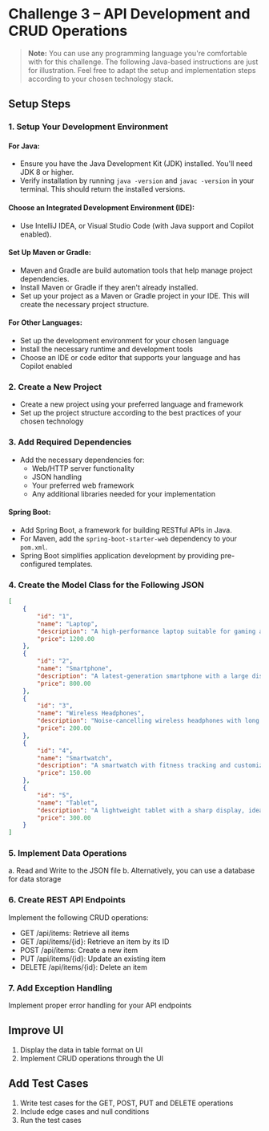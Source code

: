 # Challenge 3 – API Development and CRUD Operations

> **Note:** You can use any programming language you're comfortable with for this challenge. The following Java-based instructions are just for illustration. Feel free to adapt the setup and implementation steps according to your chosen technology stack.

## Setup Steps

### 1. Setup Your Development Environment

#### For Java:
- Ensure you have the Java Development Kit (JDK) installed. You'll need JDK 8 or higher.
- Verify installation by running `java -version` and `javac -version` in your terminal. This should return the installed versions.

#### Choose an Integrated Development Environment (IDE):
- Use IntelliJ IDEA, or Visual Studio Code (with Java support and Copilot enabled).

#### Set Up Maven or Gradle:
- Maven and Gradle are build automation tools that help manage project dependencies.
- Install Maven or Gradle if they aren't already installed.
- Set up your project as a Maven or Gradle project in your IDE. This will create the necessary project structure.

#### For Other Languages:
- Set up the development environment for your chosen language
- Install the necessary runtime and development tools
- Choose an IDE or code editor that supports your language and has Copilot enabled

### 2. Create a New Project
- Create a new project using your preferred language and framework
- Set up the project structure according to the best practices of your chosen technology

### 3. Add Required Dependencies
- Add the necessary dependencies for:
  - Web/HTTP server functionality
  - JSON handling
  - Your preferred web framework
  - Any additional libraries needed for your implementation

#### Spring Boot:
- Add Spring Boot, a framework for building RESTful APIs in Java.
- For Maven, add the `spring-boot-starter-web` dependency to your `pom.xml`.
- Spring Boot simplifies application development by providing pre-configured templates.

### 4. Create the Model Class for the Following JSON

```json
[
    {
        "id": "1",
        "name": "Laptop",
        "description": "A high-performance laptop suitable for gaming and work.",
        "price": 1200.00
    },
    {
        "id": "2",
        "name": "Smartphone",
        "description": "A latest-generation smartphone with a large display and powerful camera.",
        "price": 800.00
    },
    {
        "id": "3",
        "name": "Wireless Headphones",
        "description": "Noise-cancelling wireless headphones with long battery life.",
        "price": 200.00
    },
    {
        "id": "4",
        "name": "Smartwatch",
        "description": "A smartwatch with fitness tracking and customizable watch faces.",
        "price": 150.00
    },
    {
        "id": "5",
        "name": "Tablet",
        "description": "A lightweight tablet with a sharp display, ideal for reading and browsing.",
        "price": 300.00
    }
]
```

### 5. Implement Data Operations
a. Read and Write to the JSON file 
b. Alternatively, you can use a database for data storage

### 6. Create REST API Endpoints
Implement the following CRUD operations:
- GET /api/items: Retrieve all items
- GET /api/items/{id}: Retrieve an item by its ID
- POST /api/items: Create a new item
- PUT /api/items/{id}: Update an existing item
- DELETE /api/items/{id}: Delete an item

### 7. Add Exception Handling
Implement proper error handling for your API endpoints

## Improve UI
1. Display the data in table format on UI
2. Implement CRUD operations through the UI

## Add Test Cases
1. Write test cases for the GET, POST, PUT and DELETE operations
2. Include edge cases and null conditions
3. Run the test cases
